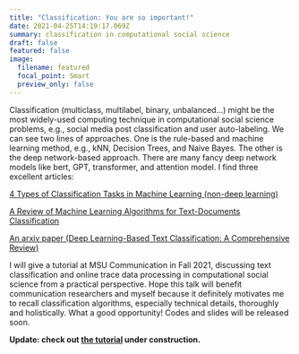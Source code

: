 ```yaml
---
title: "Classification: You are so important!"
date: 2021-04-25T14:19:17.069Z
summary: classification in computational social science
draft: false
featured: false
image:
  filename: featured
  focal_point: Smart
  preview_only: false
---
```

Classification (multiclass, multilabel, binary, unbalanced...) might be the most widely-used computing technique in computational social science problems, e.g., social media post classification and user auto-labeling. We can see two lines of approaches. One is the rule-based and machine learning method, e.g., kNN, Decision Trees, and Naive Bayes. The other is the deep network-based approach. There are many fancy deep network models like bert, GPT, transformer, and attention model. I find three excellent articles: 

[4 Types of Classification Tasks in Machine Learning (non-deep learning)](https://machinelearningmastery.com/types-of-classification-in-machine-learning/)

[A Review of Machine Learning Algorithms for Text-Documents Classification](http://www.jait.us/uploadfile/2014/1223/20141223050800532.pdf)

[An arxiv paper (Deep Learning-Based Text Classification: A Comprehensive Review)](https://arxiv.org/pdf/2004.03705.pdf)

I will give a tutorial at MSU Communication in Fall 2021, discussing text classification and online trace data processing in computational social science from a practical perspective. Hope this talk will benefit communication researchers and myself because it definitely motivates me to recall classification algorithms, especially technical details, thoroughly and holistically. What a good opportunity! Codes and slides will be released soon.

**Update: check out [the tutorial](https://github.com/hlbao/classification_in_CSS) under construction.**